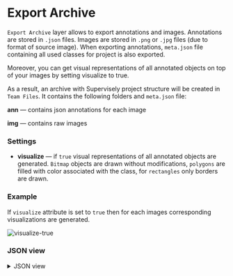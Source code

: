 # Export Archive

`Export Archive` layer allows to export annotations and images. Annotations are stored in `.json` files. Images are stored in `.png` or `.jpg` files (due to format of source image). When exporting annotations, `meta.json` file containing all used classes for project is also exported.

Moreover, you can get visual representations of all annotated objects on top of your images by setting visualize to true.

As a result, an archive with Supervisely project structure will be created in `Team Files`.
It contains the following folders and `meta.json` file:

**ann** — contains json annotations for each image

**img** — contains raw images

### Settings

- **visualize** — if `true` visual representations of all annotated objects are generated. `Bitmap` objects are drawn without modifications, `polygons` are filled with color associated with the class, for `rectangles` only borders are drawn.

### Example

If `visualize` attribute is set to `true` then for each images corresponding visualizations are generated.

![visualize-true](https://github.com/supervisely-ecosystem/ml-nodes/assets/48913536/91b70e8d-13f3-4d22-93fd-5c835f9f61f2)

### JSON view

<details>
  <summary>JSON view</summary>
```json
{
  "action": "save",
  "src": ["$tag_16"],
  "dst": "New Project",
  "settings": {
    "visualize": true
  }
}
```
</details>
